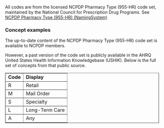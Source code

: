 <p>﻿All codes are from the licensed NCPDP Pharmacy Type (955-HR) code set, maintained by the National Council for Prescription Drug Programs.
See <a href="NamingSystem-rtpbc-NamingSystem-ncpdp-pharmacy-type.html">NCPDP Pharmacy Type (955-HR) (NamingSystem)</a></p>
<h3>Concept examples</h3> 

<p>The up-to-date content of the NCPDP Pharmacy Type (955-HR) code set is available to NCPDP members.</p>
<p>However, a past version of the code set is publicly available in the AHRQ United States Health Information Knowledgebase (USHIK). Below is the full set of concepts from that public source.</p>
<table border="1">
<tr><td><b>Code</b></td><td><b>Display</b></td></tr>
<tr><td>R</td><td>Retail</td></tr>
<tr><td>M</td><td>Mail Order</td></tr>
<tr><td>S</td><td>Specialty</td></tr>
<tr><td>L</td><td>Long-Term Care</td></tr>
<tr><td>A</td><td>Any</td></tr>
</table>